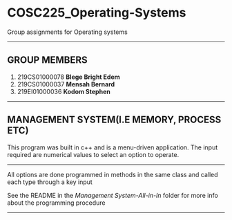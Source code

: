 # COSC225_Operating-Systems
 Group assignments for Operating systems

___

## GROUP MEMBERS 

1. 219CS01000078     **Blege Bright Edem**
1. 219CS01000037     **Mensah Bernard**
1. 219EI01000036     **Kodom Stephen**




___

## MANAGEMENT SYSTEM(I.E MEMORY, PROCESS ETC)
This program was built in c++ and is a menu-driven application.
The input required are numerical values to select an option to operate.

___


All options are done programmed in methods in the same class and called each type through a key input

See the README in the *Management System-All-in-In* folder for more info about the programming procedure
___

